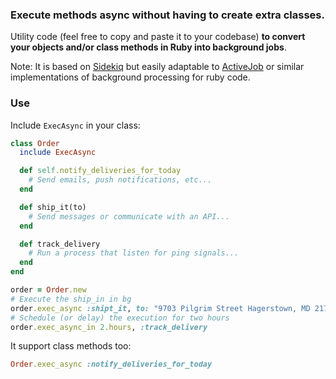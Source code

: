 ### Execute methods async without having to create extra classes.

Utility code (feel free to copy and paste it to your codebase) **to convert your objects and/or class methods in Ruby into background jobs**.

Note: It is based on [Sidekiq](https://github.com/sidekiq/sidekiq) but easily adaptable to [ActiveJob](https://guides.rubyonrails.org/active_job_basics.html) or similar implementations of background processing for ruby code.

### Use

Include `ExecAsync` in your class:

```ruby
class Order
  include ExecAsync

  def self.notify_deliveries_for_today
    # Send emails, push notifications, etc...
  end

  def ship_it(to)
    # Send messages or communicate with an API...
  end

  def track_delivery
    # Run a process that listen for ping signals...
  end
end

order = Order.new
# Execute the ship_in in bg
order.exec_async :shipt_it, to: "9703 Pilgrim Street Hagerstown, MD 21740"
# Schedule (or delay) the execution for two hours
order.exec_async_in 2.hours, :track_delivery
```

It support class methods too:

```ruby
Order.exec_async :notify_deliveries_for_today
```
